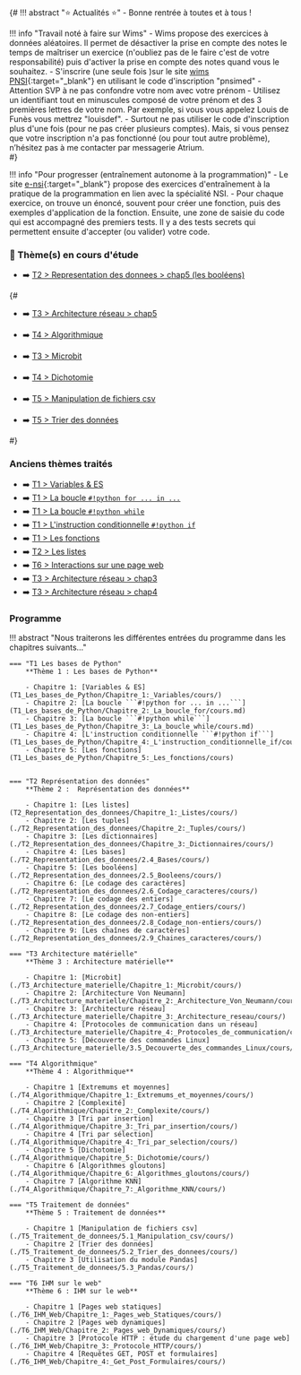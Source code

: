 <!-- !!! abstract ":star: Actualités :star:"
    - Bonne rentrée à toutes et à tous ! -->


{#
!!! abstract ":star: Actualités :star:"
    - Bonne rentrée à toutes et à tous !   



!!! info "Travail noté à faire sur Wims"
    - Wims propose des exercices à données aléatoires. Il permet de désactiver la prise en compte des notes le temps de maîtriser un exercice (n'oubliez pas de le faire c'est de votre responsabilité) puis d'activer la prise en compte des notes quand vous le souhaitez.
    - S'inscrire (une seule fois )sur le site [wims PNSI](https://wims.univ-cotedazur.fr/wims/wims.cgi?module=adm/class/classes&lang=fr&type=authparticipant&class=8170646&subclass=yes){:target="_blank"} en utilisant le code d'inscription "pnsimed" 
    - Attention SVP à ne pas confondre votre nom avec votre prénom
    - Utilisez un identifiant tout en minuscules composé de votre prénom et des 3 premières lettres de votre nom. Par exemple, si vous vous appelez Louis de Funès vous mettrez "louisdef".
    - Surtout ne pas utiliser le code d'inscription plus d'une fois (pour ne pas créer plusieurs comptes). Mais, si vous pensez que votre inscription n'a pas fonctionné (ou pour tout autre problème),  n’hésitez pas à me  contacter par messagerie Atrium.  
#}

!!! info "Pour progresser (entraînement autonome à la programmation)"
    - Le site [e-nsi](https://e-nsi.gitlab.io/pratique/tags/){:target="_blank"} propose des exercices d'entraînement à la pratique de la programmation en lien avec la spécialité NSI. 
    - Pour chaque exercice, on trouve un énoncé, souvent pour créer une fonction, puis des exemples d'application de la fonction. Ensuite, une zone de saisie du code qui est accompagné des premiers tests. Il y a des tests secrets qui permettent ensuite d'accepter (ou valider) votre code.

### :high_brightness: Thème(s) en cours d'étude 

- :arrow_right: [T2 > Representation des donnees > chap5 (les booléens)](T2_Representation_des_donnees/Chapitre_5:_Booleens/cours/)

{#





- :arrow_right: [T3 > Architecture réseau > chap5](T3_Architecture_materielle/Chapitre_5:_Decouverte_des_commandes_Linux/cours/)

- :arrow_right: [T4 > Algorithmique](T4_Algorithmique/Chapitre_1:_Extremums_et_moyennes/cours/)
- :arrow_right: [T3 > Microbit](T3_Architecture_materielle/Chapitre_1:_Microbit/cours/)
- :arrow_right: [T4 > Dichotomie](T4_Algorithmique/Chapitre_5:_Dichotomie/cours/)
- :arrow_right: [T5 > Manipulation de fichiers csv](T5_Traitement_de_donnees/Chapitre_1:_Manipulation_csv/cours/)
- :arrow_right: [T5 > Trier des données](T5_Traitement_de_donnees/Chapitre_2:_Trier_des_donnees/cours/)


<!-- - [Projets](./T8_Projets/1_Consignes/consignes/) -->
<!-- - Dans le thème3 Architecture matérielle: -->
<!--     - chapitre 1: Microbit -->
<!--     - chapitre 2: Architecture Von Neumann -->

#}

### Anciens thèmes traités
- :arrow_right: [T1 > Variables & ES](T1_Les_bases_de_Python/Chapitre_1:_Variables/cours/)  
- :arrow_right: [T1 > La boucle ```#!python for ... in ...```](T1_Les_bases_de_Python/Chapitre_2:_La_boucle_for/cours.md)
- :arrow_right: [T1 > La boucle ```#!python while```](T1_Les_bases_de_Python/Chapitre_3:_La_boucle_while/cours.md)
- :arrow_right: [T1 > L'instruction conditionnelle ```#!python if```](T1_Les_bases_de_Python/Chapitre_4:_L'instruction_conditionnelle_if/cours/)
- :arrow_right: [T1 > Les fonctions](T1_Les_bases_de_Python/Chapitre_5:_Les_fonctions/cours/)
- :arrow_right: [T2 > Les listes](T2_Representation_des_donnees/Chapitre_1:_Listes/cours/)
- :arrow_right: [T6 > Interactions sur une page web](T6_IHM_Web/Chapitre_1:_Pages_web_Statiques/cours/)
- :arrow_right: [T3 > Architecture réseau > chap3](T3_Architecture_materielle/Chapitre_3:_Architecture_reseau/cours/)
- :arrow_right: [T3 > Architecture réseau > chap4](T3_Architecture_materielle/Chapitre_4:_Protocoles_de_communication/cours/)



### Programme
!!! abstract "Nous traiterons les différentes entrées du programme dans les chapitres suivants…"
    

    === "T1 Les bases de Python"
        **Thème 1 : Les bases de Python**

        - Chapitre 1: [Variables & ES](T1_Les_bases_de_Python/Chapitre_1:_Variables/cours/)
        - Chapitre 2: [La boucle ```#!python for ... in ...```](T1_Les_bases_de_Python/Chapitre_2:_La_boucle_for/cours.md)
        - Chapitre 3: [La boucle ```#!python while```](T1_Les_bases_de_Python/Chapitre_3:_La_boucle_while/cours.md)
        - Chapitre 4: [L'instruction conditionnelle ```#!python if```](T1_Les_bases_de_Python/Chapitre_4:_L'instruction_conditionnelle_if/cours/)
        - Chapitre 5: [Les fonctions](T1_Les_bases_de_Python/Chapitre_5:_Les_fonctions/cours)

    
    === "T2 Représentation des données"
        **Thème 2 :  Représentation des données**

        - Chapitre 1: [Les listes](T2_Representation_des_donnees/Chapitre_1:_Listes/cours/)
        - Chapitre 2: [Les tuples](./T2_Representation_des_donnees/Chapitre_2:_Tuples/cours/)
        - Chapitre 3: [Les dictionnaires](./T2_Representation_des_donnees/Chapitre_3:_Dictionnaires/cours/)
        - Chapitre 4: [Les bases](./T2_Representation_des_donnees/2.4_Bases/cours/)
        - Chapitre 5: [Les booléens](./T2_Representation_des_donnees/2.5_Booleens/cours/)
        - Chapitre 6: [Le codage des caractères](./T2_Representation_des_donnees/2.6_Codage_caracteres/cours/)
        - Chapitre 7: [Le codage des entiers](./T2_Representation_des_donnees/2.7_Codage_entiers/cours/)
        - Chapitre 8: [Le codage des non-entiers](./T2_Representation_des_donnees/2.8_Codage_non-entiers/cours/)
        - Chapitre 9: [Les chaînes de caractères](./T2_Representation_des_donnees/2.9_Chaines_caracteres/cours/)

    === "T3 Architecture matérielle"
        **Thème 3 : Architecture matérielle**

        - Chapitre 1: [Microbit](./T3_Architecture_materielle/Chapitre_1:_Microbit/cours/)
        - Chapitre 2: [Architecture Von Neumann](./T3_Architecture_materielle/Chapitre_2:_Architecture_Von_Neumann/cours/)
        - Chapitre 3: [Architecture réseau](./T3_Architecture_materielle/Chapitre_3:_Architecture_reseau/cours/)
        - Chapitre 4: [Protocoles de communication dans un réseau](./T3_Architecture_materielle/Chapitre_4:_Protocoles_de_communication/cours/)
        - Chapitre 5: [Découverte des commandes Linux](./T3_Architecture_materielle/3.5_Decouverte_des_commandes_Linux/cours/)

    === "T4 Algorithmique"
        **Thème 4 : Algorithmique**

        - Chapitre 1 [Extremums et moyennes](./T4_Algorithmique/Chapitre_1:_Extremums_et_moyennes/cours/)
        - Chapitre 2 [Complexité](./T4_Algorithmique/Chapitre_2:_Complexite/cours/)
        - Chapitre 3 [Tri par insertion](./T4_Algorithmique/Chapitre_3:_Tri_par_insertion/cours/)
        - Chapitre 4 [Tri par sélection](./T4_Algorithmique/Chapitre_4:_Tri_par_selection/cours/)
        - Chapitre 5 [Dichotomie](./T4_Algorithmique/Chapitre_5:_Dichotomie/cours/)
        - Chapitre 6 [Algorithmes gloutons](./T4_Algorithmique/Chapitre_6:_Algorithmes_gloutons/cours/)
        - Chapitre 7 [Algorithme KNN](./T4_Algorithmique/Chapitre_7:_Algorithme_KNN/cours/)

    === "T5 Traitement de données"
        **Thème 5 : Traitement de données**

        - Chapitre 1 [Manipulation de fichiers csv](./T5_Traitement_de_donnees/5.1_Manipulation_csv/cours/)
        - Chapitre 2 [Trier des données](./T5_Traitement_de_donnees/5.2_Trier_des_donnees/cours/)
        - Chapitre 3 [Utilisation du module Pandas](./T5_Traitement_de_donnees/5.3_Pandas/cours/)

    === "T6 IHM sur le web"
        **Thème 6 : IHM sur le web**

        - Chapitre 1 [Pages web statiques](./T6_IHM_Web/Chapitre_1:_Pages_web_Statiques/cours/)
        - Chapitre 2 [Pages web dynamiques](./T6_IHM_Web/Chapitre_2:_Pages_web_Dynamiques/cours/)        
        - Chapitre 3 [Protocole HTTP : étude du chargement d'une page web](./T6_IHM_Web/Chapitre_3:_Protocole_HTTP/cours/)
        - Chapitre 4 [Requêtes GET, POST et formulaires](./T6_IHM_Web/Chapitre_4:_Get_Post_Formulaires/cours/)


<!-- 

---------------------------STOCK--------------------------------

## Thèmes en cours d'étude :
- [Manipulation csv](./T5_Traitement_de_donnees/5.1_Manipulation_csv/cours/)
- [Codage des caractères](./T2_Representation_des_donnees/2.6_Codage_caracteres/cours/)
- [Codage des non-entiers](./T2_Representation_des_donnees/2.8_Codage_non-entiers/cours/)
- [Codage des entiers](./T2_Representation_des_donnees/2.7_Codage_entiers/cours/)
- [Tuples](./T2_Representation_des_donnees/2.2_Tuples/cours/)
- [Dichotomie](./T4_Algorithmique/4.5_Dichotomie/cours/)

!!! note "*Anciens thèmes traités*"
    - [Dictionnaires](./T2_Representation_des_donnees/2.3_Dictionnaires/cours/)
    - [Différentes bases](./T2_Representation_des_donnees/2.4_Bases/cours/)
    - [Booléens](./T2_Representation_des_donnees/2.5_Booleens/cours/)
    - [Algorithmes gloutons](./T4_Algorithmique/4.6_Algorithmes_gloutons/cours/)
    - [Tri par sélection](./T4_Algorithmique/4.4_Tri_par_selection/cours/) 
    - [Découverte de micro:bit](./T3_Architecture_materielle/3.1_Microbit/cours/)
    - [Mise en place de GitHub](./T6_Mini-projets/Github/)
    - [Projet Pygame](./T6_Mini-projets/05_Initiation_Pygame/)
    - [GET / POST / Formulaires](./T6_IHM_Web/6.3_Get_Post_Formulaires/cours/) 
    - [Protocole HTTP](./T6_IHM_Web/6.2_Protocole_HTTP/cours/) 
    - [html-css-js](./T6_IHM_Web/6.1_Interactions_page_web/cours/) 
    - [Protocoles réseau](./T3_Architecture_materielle/3.4_Protocoles_de_communication/cours/)  
    - [Tri par insertion](./T4_Algorithmique/4.3_Tri_par_insertion/cours/)  
    - [Complexité](./T4_Algorithmique/4.2_Complexite/cours/)
    - [Recherche dans un tableau](T4_Algorithmique/4.1_Extremums_et_moyennes/cours/)  
    - [Listes](T2_Representation_des_donnees/2.1_Listes/cours/)
    - [Fonctions](T1_Demarrer_en_Python/1.5_Fonctions/cours/)
    -  [Instruction conditionnelle ```if```](T1_Demarrer_en_Python/1.4_Instruction_conditionnelle_if/cours/)  
    -  [Boucle ```while```](T1_Demarrer_en_Python/1.3_Boucle_while/cours/)
    -  [Boucle ```for```](T1_Demarrer_en_Python/1.2_Boucle_for/cours/)  
    -  [Variables](T1_Demarrer_en_Python/1.1_Variables/cours/)  


  - Les Décodeuses du Numériques : [liste des présentations](./T6_Mini-projets/Décodeuses/){. target="_blank"}
    - [Trophées NSI](https://trophees-nsi.fr/){. target="_blank"}
    - **Infos orientation :**
        - [Lien](https://www.geipi-polytech.org/){. target="_blank"} vers le site des 34 écoles d'ingénieurs **publiques** du groupe GEIPI
        - [Lien](data/sujet0_geipi.pdf){. target="_blank"} vers le sujet 0 de leur épreuve NSI.



-->
